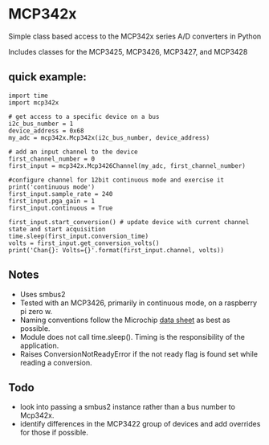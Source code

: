 # MCP342x
Simple class based access to the MCP342x series A/D converters in Python

Includes classes for the MCP3425, MCP3426, MCP3427, and MCP3428

## quick example:

    import time                                                                                           
    import mcp342x                                                                           

    # get access to a specific device on a bus                                                             
    i2c_bus_number = 1
    device_address = 0x68
    my_adc = mcp342x.Mcp342x(i2c_bus_number, device_address)

    # add an input channel to the device                                                                   
    first_channel_number = 0
    first_input = mcp342x.Mcp3426Channel(my_adc, first_channel_number)

    #configure channel for 12bit continuous mode and exercise it                                           
    print('continuous mode')
    first_input.sample_rate = 240
    first_input.pga_gain = 1
    first_input.continuous = True
    
    first_input.start_conversion() # update device with current channel state and start acquisition        
    time.sleep(first_input.conversion_time)
    volts = first_input.get_conversion_volts()
    print('Chan{}: Volts={}'.format(first_input.channel, volts))
   
## Notes
 * Uses smbus2
 * Tested with an MCP3426, primarily in continuous mode, on a raspberry pi zero w.
 * Naming conventions follow the Microchip [data sheet](http://ww1.microchip.com/downloads/en/DeviceDoc/22226a.pdf) as best as possible.
 * Module does not call time.sleep().  Timing is the responsibility of the application.
 * Raises ConversionNotReadyError if the not ready flag is found set while reading a conversion.
 
 ## Todo
  * look into passing a smbus2 instance rather than a bus number to Mcp342x. 
  * identify differences in the MCP3422 group of devices and add overrides for those if possible.
